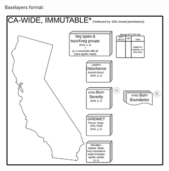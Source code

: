 Baselayers format:


![alt text](https://github.com/cderanek/fire_recovery/blob/main/docs/images/baselayers_info.png)